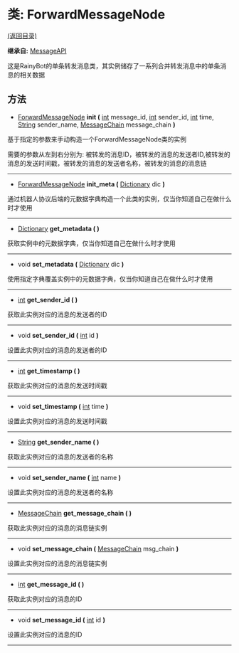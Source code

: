 # 类: ForwardMessageNode  
[(返回目录)](README.md)  
  
**继承自:** [MessageAPI](MessageAPI.md)  
  
这是RainyBot的单条转发消息类，其实例储存了一系列合并转发消息中的单条消息的相关数据  
  
## 方法 
  
- [ForwardMessageNode](ForwardMessageNode.md) **init (** [int](https://docs.godotengine.org/en/latest/classes/class_int.html) message_id, [int](https://docs.godotengine.org/en/latest/classes/class_int.html) sender_id, [int](https://docs.godotengine.org/en/latest/classes/class_int.html) time, [String](https://docs.godotengine.org/en/latest/classes/class_string.html) sender_name, [MessageChain](MessageChain.md) message_chain **)**  
  
基于指定的参数来手动构造一个ForwardMessageNode类的实例   
  
需要的参数从左到右分别为: 被转发的消息ID，被转发的消息的发送者ID,被转发的消息的发送时间戳，被转发的消息的发送者名称，被转发的消息的消息链  
  
---  
  
- [ForwardMessageNode](ForwardMessageNode.md) **init_meta (** [Dictionary](https://docs.godotengine.org/en/latest/classes/class_dictionary.html) dic **)**  
  
通过机器人协议后端的元数据字典构造一个此类的实例，仅当你知道自己在做什么时才使用  
  
---  
  
- [Dictionary](https://docs.godotengine.org/en/latest/classes/class_dictionary.html) **get_metadata ( )**  
  
获取实例中的元数据字典，仅当你知道自己在做什么时才使用  
  
---  
  
- void **set_metadata (** [Dictionary](https://docs.godotengine.org/en/latest/classes/class_dictionary.html) dic **)**  
  
使用指定字典覆盖实例中的元数据字典，仅当你知道自己在做什么时才使用  
  
---  
  
- [int](https://docs.godotengine.org/en/latest/classes/class_int.html) **get_sender_id ( )**  
  
获取此实例对应的消息的发送者的ID  
  
---  
  
- void **set_sender_id (** [int](https://docs.godotengine.org/en/latest/classes/class_int.html) id **)**  
  
设置此实例对应的消息的发送者的ID  
  
---  
  
- [int](https://docs.godotengine.org/en/latest/classes/class_int.html) **get_timestamp ( )**  
  
获取此实例对应的消息的发送时间戳  
  
---  
  
- void **set_timestamp (** [int](https://docs.godotengine.org/en/latest/classes/class_int.html) time **)**  
  
设置此实例对应的消息的发送时间戳  
  
---  
  
- [String](https://docs.godotengine.org/en/latest/classes/class_string.html) **get_sender_name ( )**  
  
获取此实例对应的消息的发送者的名称  
  
---  
  
- void **set_sender_name (** [int](https://docs.godotengine.org/en/latest/classes/class_int.html) name **)**  
  
设置此实例对应的消息的发送者的名称  
  
---  
  
- [MessageChain](MessageChain.md) **get_message_chain ( )**  
  
获取此实例对应的消息的消息链实例  
  
---  
  
- void **set_message_chain (** [MessageChain](MessageChain.md) msg_chain **)**  
  
设置此实例对应的消息的消息链实例  
  
---  
  
- [int](https://docs.godotengine.org/en/latest/classes/class_int.html) **get_message_id ( )**  
  
获取此实例对应的消息的ID  
  
---  
  
- void **set_message_id (** [int](https://docs.godotengine.org/en/latest/classes/class_int.html) id **)**  
  
设置此实例对应的消息的ID  
  
---  
  

